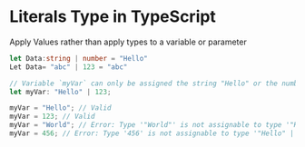 # Literals Type in TypeScript

Apply Values rather than apply types to a variable or parameter

```typescript
let Data:string | number = "Hello"
Let Data= "abc" | 123 = "abc"

// Variable `myVar` can only be assigned the string "Hello" or the number 123
let myVar: "Hello" | 123;

myVar = "Hello"; // Valid
myVar = 123; // Valid
myVar = "World"; // Error: Type '"World"' is not assignable to type '"Hello" | 123'
myVar = 456; // Error: Type '456' is not assignable to type '"Hello" | 123'
```
